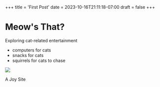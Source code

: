 +++
title = 'First Post'
date = 2023-10-16T21:11:18-07:00
draft = false
+++

# Meow's That?

Exploring cat-related entertainment

- computers for cats
- snacks for cats
- squirrels for cats to chase

![](/small_cat.jpg)


A Joy Site
